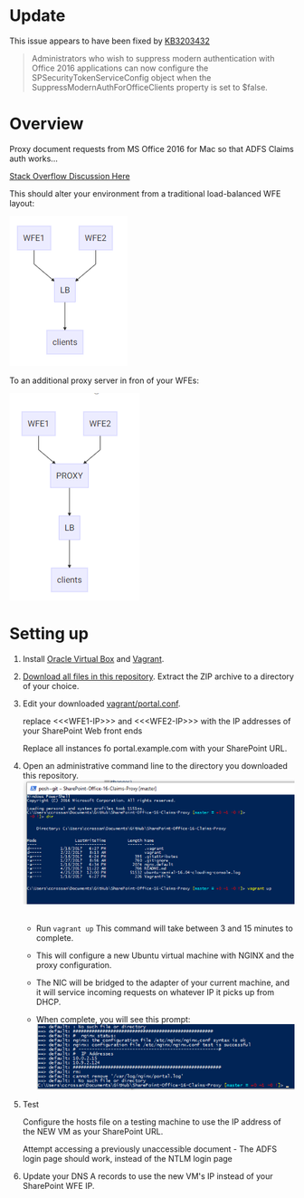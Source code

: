 # Update

This issue appears to have been fixed by [KB3203432](https://support.microsoft.com/en-us/help/3203432/descriptionofthesecurityupdateforsharepointserver2016june13,2017)

 > Administrators who wish to suppress modern authentication with Office 2016 applications can now configure the SPSecurityTokenServiceConfig object when the SuppressModernAuthForOfficeClients property is set to $false.

# Overview

Proxy document requests from MS Office 2016 for Mac so that ADFS Claims auth works...

[Stack Overflow Discussion Here](https://sharepoint.stackexchange.com/questions/206623/sharepoint-2016-adfs-persistent-cookie-office-client-integration-authent)

This should alter your environment from a traditional load-balanced WFE layout:

![Traditional](https://github.com/crossan007/SharePoint-Office-16-Claims-Proxy/blob/master/traditional.PNG)

To an additional proxy server in fron of your WFEs:

![Altered](https://github.com/crossan007/SharePoint-Office-16-Claims-Proxy/blob/master/altered.PNG)

# Setting up

1. Install [Oracle Virtual Box](https://www.virtualbox.org/) and [Vagrant](https://www.vagrantup.com/).

2. [Download all files in this repository](https://github.com/crossan007/SharePoint-Office-16-Claims-Proxy/archive/master.zip).  Extract the ZIP archive to a directory of your choice.

3. Edit your downloaded [vagrant/portal.conf](https://github.com/crossan007/SharePoint-Office-16-Claims-Proxy/blob/master/vagrant/portal.conf).  

    replace &lt;&lt;&lt;WFE1-IP&gt;&gt;&gt; and &lt;&lt;&lt;WFE2-IP&gt;&gt;&gt; with the IP addresses of your SharePoint Web front ends

    Replace all instances fo portal.example.com with your SharePoint URL.

4.  Open an administrative command line to the directory you downloaded this repository. 
    ![Step4](https://github.com/crossan007/SharePoint-Office-16-Claims-Proxy/blob/master/step3.PNG)
  
    * Run ```vagrant up```  This command will take between 3 and 15 minutes to complete.

    * This will configure a new Ubuntu virtual machine with NGINX and the proxy configuration.
    * The NIC will be bridged to the adapter of your current machine, and it will service incoming requests on whatever IP it picks up from DHCP.
    * When complete, you will see this prompt:
    ![setup-done](https://github.com/crossan007/SharePoint-Office-16-Claims-Proxy/blob/master/vm-done.PNG)
    


5. Test

    Configure the hosts file on a testing machine to use the IP address of the NEW VM as your SharePoint URL.

    Attempt accessing a previously unaccessible document - The ADFS login page should work, instead of the NTLM login page

6.  Update your DNS A records to use the new VM's IP instead of your SharePoint WFE IP.
